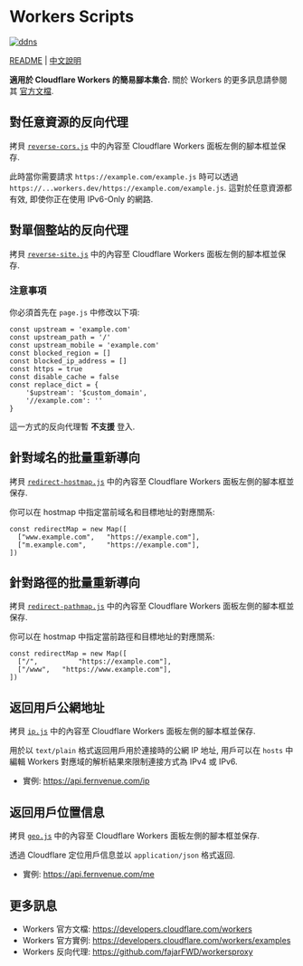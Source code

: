 # Workers Scripts

[![ddns](https://img.shields.io/badge/LICENSE-BSD3%20Clause%20Liscense-yellow?style=flat-square)](./LICENSE)

[README](./README.md) | [中文說明](./README_zh.md)

**適用於 Cloudflare Workers 的簡易腳本集合.** 關於 Workers 的更多訊息請參閱其 [官方文檔](https://workers.cloudflare.com).

## 對任意資源的反向代理

拷貝 [`reverse-cors.js`](https://raw.githubusercontent.com/fernvenue/cloudflare-workers/master/reverse-cors.js) 中的內容至 Cloudflare Workers 面板左側的腳本框並保存.

此時當你需要請求 `https://example.com/example.js` 時可以透過 `https://...workers.dev/https://example.com/example.js`. 這對於任意資源都有效, 即使你正在使用 IPv6-Only 的網路.

## 對單個整站的反向代理

拷貝 [`reverse-site.js`](https://raw.githubusercontent.com/fernvenue/cloudflare-workers/master/reverse-site.js) 中的內容至 Cloudflare Workers 面板左側的腳本框並保存.

### 注意事項

你必須首先在 `page.js` 中修改以下項:

```
const upstream = 'example.com'
const upstream_path = '/'
const upstream_mobile = 'example.com'
const blocked_region = []
const blocked_ip_address = []
const https = true
const disable_cache = false
const replace_dict = {
    '$upstream': '$custom_domain',
    '//example.com': ''
}
```

這一方式的反向代理暫 **不支援** 登入.

## 針對域名的批量重新導向

拷貝 [`redirect-hostmap.js`](https://raw.githubusercontent.com/fernvenue/cloudflare-workers/master/redirect-hostmap.js) 中的內容至 Cloudflare Workers 面板左側的腳本框並保存.

你可以在 hostmap 中指定當前域名和目標地址的對應關系:

```
const redirectMap = new Map([
  ["www.example.com",   "https://example.com"],
  ["m.example.com",     "https://example.com"],
])
```

## 針對路徑的批量重新導向

拷貝 [`redirect-pathmap.js`](https://raw.githubusercontent.com/fernvenue/cloudflare-workers/master/redirect-pathmap.js) 中的內容至 Cloudflare Workers 面板左側的腳本框並保存.

你可以在 hostmap 中指定當前路徑和目標地址的對應關系:

```
const redirectMap = new Map([
  ["/",          "https://example.com"],
  ["/www",   "https://www.example.com"],
])
```

## 返回用戶公網地址

拷貝 [`ip.js`](https://raw.githubusercontent.com/fernvenue/cloudflare-workers/master/ip.js) 中的內容至 Cloudflare Workers 面板左側的腳本框並保存.

用於以 `text/plain` 格式返回用戶用於連接時的公網 IP 地址, 用戶可以在 `hosts` 中編輯 Workers 對應域的解析結果來限制連接方式為 IPv4 或 IPv6.

- 實例: https://api.fernvenue.com/ip

## 返回用戶位置信息

拷貝 [`geo.js`](https://raw.githubusercontent.com/fernvenue/cloudflare-workers/master/geo.js) 中的內容至 Cloudflare Workers 面板左側的腳本框並保存.

透過 Cloudflare 定位用戶信息並以 `application/json` 格式返回.

- 實例: https://api.fernvenue.com/me

## 更多訊息

- Workers 官方文檔: https://developers.cloudflare.com/workers
- Workers 官方實例: https://developers.cloudflare.com/workers/examples
- Workers 反向代理: https://github.com/fajarFWD/workersproxy
